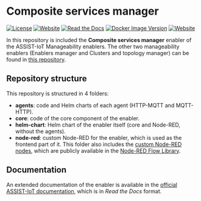 # Composite services manager
[![License](https://img.shields.io/badge/License-Apache_2.0-blue.svg)](https://opensource.org/licenses/Apache-2.0)
[![Website](https://img.shields.io/website?url=https://assist-iot.eu)](https://assist-iot.eu)
[![Read the Docs](https://img.shields.io/readthedocs/assist-iot-enablers-documentation)](https://assist-iot-enablers-documentation.readthedocs.io/en/latest/verticals/manageability/management_of_services_and_enablers.html)
[![Docker Image Version](https://img.shields.io/docker/v/assistiot/composite-services-manager_core)](https://hub.docker.com/r/assistiot/composite-services-manager_core)
[![Website](https://img.shields.io/endpoint?url=https://artifacthub.io/badge/repository/assist-iot-composite-services)](https://artifacthub.io/packages/search?repo=assist-iot-composite-services&sort=relevance&page=1)

In this repository is included the **Composite services manager** enabler of the ASSIST-IoT Manageability enablers. The other two manageability enablers (Enablers manager and Clusters and topology manager) can be found in [this repository](https://github.com/assist-iot/managability_enablers).

## Repository structure
This repository is structured in 4 folders:

- **agents**: code and Helm charts of each agent (HTTP-MQTT and MQTT-HTTP).
- **core**: code of the core component of the enabler.
- **helm-chart**: Helm chart of the enabler itself (core and Node-RED, without the agents).
- **node-red**: custom Node-RED for the enabler, which is used as the frontend part of it. This folder also includes the [custom Node-RED nodes](https://github.com/assist-iot/composite_services/tree/main/node-red/node-red-nodes), which are publicly available in the [Node-RED Flow Library](https://flows.nodered.org/node/@ravaga/assistiot-composite-services-manager).

## Documentation
An extended documentation of the enabler is available in the [official ASSIST-IoT documentation](https://assist-iot-enablers-documentation.readthedocs.io/en/latest/verticals/manageability/management_of_services_and_enablers.html), which is in *Read the Docs* format.
